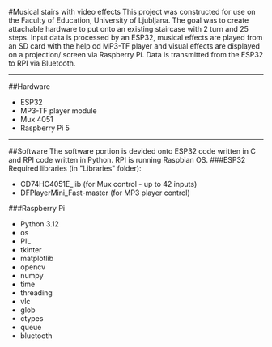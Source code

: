 #Musical stairs with video effects
This project was constructed for use on the Faculty of Education, University of Ljubljana. The goal was to create attachable hardware to put onto an existing staircase with 2 turn and 25 steps.
Input data is processed by an ESP32, musical effects are played from an SD card with the help od MP3-TF player and visual effects are displayed on a projection/ screen via Raspberry Pi.
Data is transmitted from the ESP32 to RPI via Bluetooth.
***
##Hardware
- ESP32
- MP3-TF player module
- Mux 4051
- Raspberry Pi 5
***
##Software
The software portion is devided onto ESP32 code written in C and RPI code written in Python. RPI is running Raspbian OS.
###ESP32
Required libraries (in "Libraries" folder):
- CD74HC4051E_lib           (for Mux control - up to 42 inputs)
- DFPlayerMini_Fast-master  (for MP3 player control)

###Raspberry Pi
- Python 3.12
- os
- PIL
- tkinter
- matplotlib
- opencv
- numpy
- time
- threading
- vlc
- glob
- ctypes
- queue
- bluetooth
